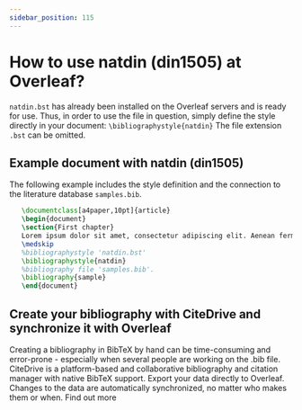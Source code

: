 ```yaml
---
sidebar_position: 115
---
```


# How to use natdin (din1505) at Overleaf?
`natdin.bst` has already been installed on the Overleaf servers and is ready for use. Thus, in order to use the file in question, simply define the style directly in your document: `\bibliographystyle{natdin}` The file extension `.bst` can be omitted.

## Example document with natdin (din1505)
The following example includes the style definition and the connection to the literature database `samples.bib`.
```tex
   \documentclass[a4paper,10pt]{article}
   \begin{document}
   \section{First chapter}
   Lorem ipsum dolor sit amet, consectetur adipiscing elit. Aenean fermentum justo massa, ut maximus mauris sodales et. Aenean vel elit a erat rhoncus pharetra.
   \medskip
   %bibliographystyle 'natdin.bst'
   \bibliographystyle{natdin}
   %bibliography file 'samples.bib'.
   \bibliography{sample}
   \end{document}
```

## Create your bibliography with CiteDrive and synchronize it with Overleaf
Creating a bibliography in BibTeX by hand can be time-consuming and error-prone - especially when several people are working on the .bib file. CiteDrive is a platform-based and collaborative bibliography and citation manager with native BibTeX support. Export your data directly to Overleaf. Changes to the data are automatically synchronized, no matter who makes them or when. Find out more